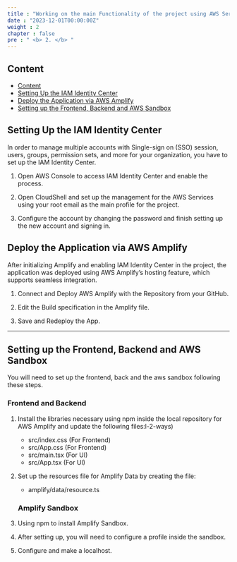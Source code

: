 ```yaml
---
title : "Working on the main Functionality of the project using AWS Services"
date : "2023-12-01T00:00:00Z"
weight : 2
chapter : false
pre : " <b> 2. </b> "
---
```


## Content

- [Content](#content)
- [Setting Up the IAM Identity Center](#setting-up-the-iam-identity-center)
- [Deploy the Application via AWS Amplify](#deploy-the-application-via-aws-amplify)
- [Setting up the Frontend, Backend and AWS Sandbox](#setting-up-the-frontend-backend-and-aws-sandbox)


## Setting Up the IAM Identity Center

In order to manage multiple accounts with Single-sign on (SSO) session, users, groups, permission sets, and more for your organization, you have to set up the IAM Identity Center.

1. Open AWS Console to access IAM Identity Center and enable the process.

2. Open CloudShell and set up the management for the AWS Services using your root email as the main profile for the project.

3. Configure the account by changing the password and finish setting up the new account and signing in.

## Deploy the Application via AWS Amplify

After initializing Amplify and enabling IAM Identity Center in the project, the application was deployed using AWS Amplify’s hosting feature, which supports seamless integration.

1. Connect and Deploy AWS Amplify with the Repository from your GitHub.

2. Edit the Build specification in the Amplify file.

3. Save and Redeploy the App.

---

## Setting up the Frontend, Backend and AWS Sandbox

You will need to set up the frontend, back and the aws sandbox following these steps.

   ### Frontend and Backend

1. Install the libraries necessary using npm inside the local repository for AWS Amplify and update the following files:l-2-ways)
   - src/index.css (For Frontend)
   - src/App.css (For Frontend)
   - src/main.tsx (For UI)
   - src/App.tsx (For UI)

2. Set up the resources file for Amplify Data by creating the file:
   - amplify/data/resource.ts

   ### Amplify Sandbox

3. Using npm to install Amplify Sandbox.

4. After setting up, you will need to configure a profile inside the sandbox. 

5. Configure and make a localhost.



